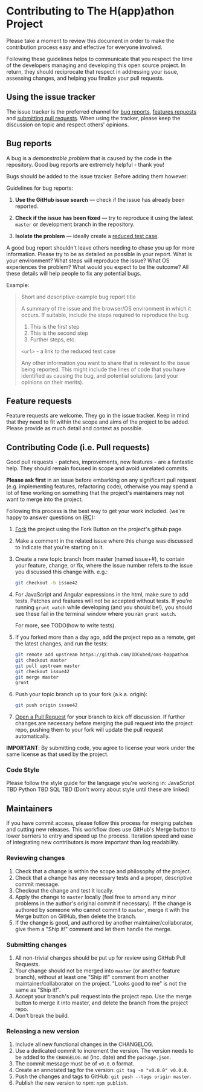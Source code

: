 # Contributing to The H(app)athon Project

Please take a moment to review this document in order to make the contribution
process easy and effective for everyone involved.

Following these guidelines helps to communicate that you respect the time of
the developers managing and developing this open source project. In return,
they should reciprocate that respect in addressing your issue, assessing
changes, and helping you finalize your pull requests.


## Using the issue tracker

The issue tracker is the preferred channel for [bug reports](#bugs),
[features requests](#features) and [submitting pull requests](#pull-requests).
When using the tracker, please keep the discussion on topic and respect others' opinions.


<a name="bugs"></a>
## Bug reports

A bug is a _demonstrable problem_ that is caused by the code in the repository.
Good bug reports are extremely helpful - thank you!

Bugs should be added to the issue tracker.  Before adding them however:

Guidelines for bug reports:

1. **Use the GitHub issue search** &mdash; check if the issue has already been
   reported.

2. **Check if the issue has been fixed** &mdash; try to reproduce it using the
   latest `master` or development branch in the repository.

3. **Isolate the problem** &mdash; ideally create a [reduced test
   case](http://css-tricks.com/6263-reduced-test-cases/).

A good bug report shouldn't leave others needing to chase you up for more
information. Please try to be as detailed as possible in your report. What is
your environment? What steps will reproduce the issue? What OS experiences the
problem? What would you expect to be the outcome? All these details will help
people to fix any potential bugs.

Example:

> Short and descriptive example bug report title
>
> A summary of the issue and the browser/OS environment in which it occurs. If
> suitable, include the steps required to reproduce the bug.
>
> 1. This is the first step
> 2. This is the second step
> 3. Further steps, etc.
>
> `<url>` - a link to the reduced test case
>
> Any other information you want to share that is relevant to the issue being
> reported. This might include the lines of code that you have identified as
> causing the bug, and potential solutions (and your opinions on their
> merits).


<a name="features"></a>
## Feature requests

Feature requests are welcome.  They go in the issue tracker.  Keep in mind that they need to fit within the scope and aims of the project to be added.  Please provide as much detail and context as possible.


<a name="pull-requests"></a>
## Contributing Code (i.e. Pull requests)

Good pull requests - patches, improvements, new features - are a fantastic
help. They should remain focused in scope and avoid unrelated commits.

**Please ask first** in an issue before embarking on any significant pull
request (e.g. implementing features, refactoring code), otherwise you may spend
a lot of time working on something that the project's maintainers may not
want to merge into the project.

Following this process is the best way to get your work included.  (we're happy to answer questions on [IRC](https://github.com/IDCubed/oms-happathon#communication)):

1. [Fork](http://help.github.com/fork-a-repo/) the project using the Fork Button on the project's github page.

2. Make a comment in the related issue where this change was discussed to indicate that you're starting on it.

3. Create a new topic branch from master (named issue+#), to contain your feature, change, or fix, where the
   issue number refers to the issue you discussed this change with. e.g.:

   ```bash
   git checkout -b issue42
   ```

4. For JavaScript and Angular expressions in the html, make sure to add tests.
   Patches and features will not be accepted without tests. If you're running `grunt watch` while developing (and you should be!), you should see these fail in the terminal window where you ran `grunt watch`.

   For more, see TODO(how to write tests).

5. If you forked more than a day ago, add the project repo as a remote, get the latest changes, and run the tests:

   ```bash
   git remote add upstream https://github.com/IDCubed/oms-happathon
   git checkout master
   git pull upstream master
   git checkout issue42
   git merge master
   grunt
   ```

6. Push your topic branch up to your fork (a.k.a. origin):

   ```bash
   git push origin issue42
   ```

7. [Open a Pull Request](https://help.github.com/articles/using-pull-requests/)
    for your branch to kick off discussion.  If further changes are necessary
    before merging the pull request into the project repo, pushing them
    to your fork will update the pull request automatically.

**IMPORTANT**: By submitting code, you agree to license your work under the
same license as that used by the project.

<a name="style"></a>
### Code Style

Please follow the style guide for the language you're working in:
JavaScript TBD
Python TBD
SQL TBD
(Don't worry about style until these are linked)

<a name="maintainers"></a>
## Maintainers

If you have commit access, please follow this process for merging patches and cutting new releases.  This workflow does use GitHub's Merge button to lower barriers to entry and speed up the process.  Iteration speed and ease of integrating new contributors is more important than log readability.

### Reviewing changes

1. Check that a change is within the scope and philosophy of the project.
2. Check that a change has any necessary tests and a proper, descriptive commit message.
3. Checkout the change and test it locally.
4. Apply the change to `master` locally (feel free to amend any minor problems in the author's
   original commit if necessary).  If the change is authored by someone who cannot commit to
   `master`, merge it with the Merge button on GitHub, then delete the branch.
5. If the change is good, and authored by another maintainer/collaborator, give
   them a "Ship it!" comment and let them handle the merge.

### Submitting changes

1. All non-trivial changes should be put up for review using GitHub Pull
   Requests.
2. Your change should not be merged into `master` (or another feature branch),
   without at least one "Ship it!" comment from another maintainer/collaborator
   on the project. "Looks good to me" is not the same as "Ship it!".
3. Accept your branch's pull request into the project repo.  Use the merge button to merge it into master, and delete the branch from the project repo.
4. Don't break the build.

### Releasing a new version

1. Include all new functional changes in the CHANGELOG.
2. Use a dedicated commit to increment the version. The version needs to be
   added to the `CHANGELOG.md` (inc. date) and the `package.json`.
3. The commit message must be of `v0.0.0` format.
4. Create an annotated tag for the version: `git tag -m "v0.0.0" v0.0.0`.
5. Push the changes and tags to GitHub: `git push --tags origin master`.
6. Publish the new version to npm: `npm publish`.